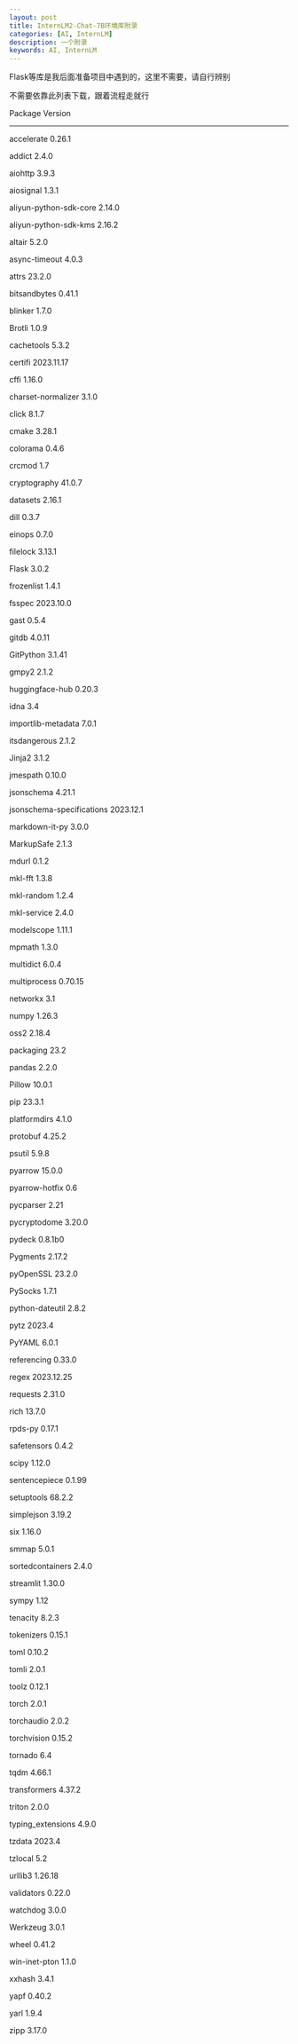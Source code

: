 ```yaml
---
layout: post
title: InternLM2-Chat-7B环境库附录
categories: [AI, InternLM]
description: 一个附录
keywords: AI, InternLM
---
```


Flask等库是我后面准备项目中遇到的，这里不需要，请自行辨别

不需要依靠此列表下载，跟着流程走就行

Package                   Version
------------------------- ----------
accelerate                0.26.1

addict                    2.4.0

aiohttp                   3.9.3

aiosignal                 1.3.1

aliyun-python-sdk-core    2.14.0

aliyun-python-sdk-kms     2.16.2

altair                    5.2.0

async-timeout             4.0.3

attrs                     23.2.0

bitsandbytes              0.41.1

blinker                   1.7.0

Brotli                    1.0.9

cachetools                5.3.2

certifi                   2023.11.17

cffi                      1.16.0

charset-normalizer        3.1.0

click                     8.1.7

cmake                     3.28.1

colorama                  0.4.6

crcmod                    1.7

cryptography              41.0.7

datasets                  2.16.1

dill                      0.3.7

einops                    0.7.0

filelock                  3.13.1

Flask                     3.0.2

frozenlist                1.4.1

fsspec                    2023.10.0

gast                      0.5.4

gitdb                     4.0.11

GitPython                 3.1.41

gmpy2                     2.1.2

huggingface-hub           0.20.3

idna                      3.4

importlib-metadata        7.0.1

itsdangerous              2.1.2

Jinja2                    3.1.2

jmespath                  0.10.0

jsonschema                4.21.1

jsonschema-specifications 2023.12.1

markdown-it-py            3.0.0

MarkupSafe                2.1.3

mdurl                     0.1.2

mkl-fft                   1.3.8

mkl-random                1.2.4

mkl-service               2.4.0

modelscope                1.11.1

mpmath                    1.3.0

multidict                 6.0.4

multiprocess              0.70.15

networkx                  3.1

numpy                     1.26.3

oss2                      2.18.4

packaging                 23.2

pandas                    2.2.0

Pillow                    10.0.1

pip                       23.3.1

platformdirs              4.1.0

protobuf                  4.25.2

psutil                    5.9.8

pyarrow                   15.0.0

pyarrow-hotfix            0.6

pycparser                 2.21

pycryptodome              3.20.0

pydeck                    0.8.1b0

Pygments                  2.17.2

pyOpenSSL                 23.2.0

PySocks                   1.7.1

python-dateutil           2.8.2

pytz                      2023.4

PyYAML                    6.0.1

referencing               0.33.0

regex                     2023.12.25

requests                  2.31.0

rich                      13.7.0

rpds-py                   0.17.1

safetensors               0.4.2

scipy                     1.12.0

sentencepiece             0.1.99

setuptools                68.2.2

simplejson                3.19.2

six                       1.16.0

smmap                     5.0.1

sortedcontainers          2.4.0

streamlit                 1.30.0

sympy                     1.12

tenacity                  8.2.3

tokenizers                0.15.1

toml                      0.10.2

tomli                     2.0.1

toolz                     0.12.1

torch                     2.0.1

torchaudio                2.0.2

torchvision               0.15.2

tornado                   6.4

tqdm                      4.66.1

transformers              4.37.2

triton                    2.0.0

typing_extensions         4.9.0

tzdata                    2023.4

tzlocal                   5.2

urllib3                   1.26.18

validators                0.22.0

watchdog                  3.0.0

Werkzeug                  3.0.1

wheel                     0.41.2

win-inet-pton             1.1.0

xxhash                    3.4.1

yapf                      0.40.2

yarl                      1.9.4

zipp                      3.17.0

